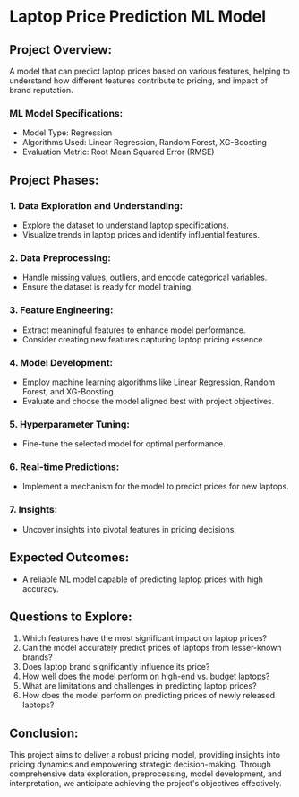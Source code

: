# Laptop Price Prediction ML Model

## Project Overview:
A model that can predict laptop prices based on various features, helping to understand how different features contribute to pricing, and impact of brand reputation.


### ML Model Specifications:
- Model Type: Regression
- Algorithms Used: Linear Regression, Random Forest, XG-Boosting
- Evaluation Metric: Root Mean Squared Error (RMSE)


## Project Phases:

### 1. Data Exploration and Understanding:
- Explore the dataset to understand laptop specifications.
- Visualize trends in laptop prices and identify influential features.

### 2. Data Preprocessing:
- Handle missing values, outliers, and encode categorical variables.
- Ensure the dataset is ready for model training.

### 3. Feature Engineering:
- Extract meaningful features to enhance model performance.
- Consider creating new features capturing laptop pricing essence.

### 4. Model Development:
- Employ machine learning algorithms like Linear Regression, Random Forest, and XG-Boosting.
- Evaluate and choose the model aligned best with project objectives.

### 5. Hyperparameter Tuning:
- Fine-tune the selected model for optimal performance.

### 6. Real-time Predictions:
- Implement a mechanism for the model to predict prices for new laptops.

### 7. Insights:
- Uncover insights into pivotal features in pricing decisions.

## Expected Outcomes:
- A reliable ML model capable of predicting laptop prices with high accuracy.

## Questions to Explore:
1. Which features have the most significant impact on laptop prices?
2. Can the model accurately predict prices of laptops from lesser-known brands?
3. Does laptop brand significantly influence its price?
4. How well does the model perform on high-end vs. budget laptops?
5. What are limitations and challenges in predicting laptop prices?
6. How does the model perform on predicting prices of newly released laptops?

## Conclusion:
This project aims to deliver a robust pricing model, providing insights into pricing dynamics and empowering strategic decision-making. Through comprehensive data exploration, preprocessing, model development, and interpretation, we anticipate achieving the project's objectives effectively.
